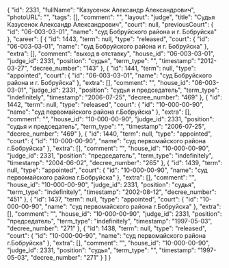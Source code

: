 {
    "id": 2331,
    "fullName": "Казусенок Александр Александрович",
    "photoURL": "",
    "tags": [],
    "comment": "",
    "layout": "judge",
    "title": "Судья Казусенок Александр Александрович",
    "court": null,
    "previousCourt": {
        "id": "06-003-03-01",
        "name": "суд Бобруйского района и г. Бобруйска"
    },
    "career": [
        {
            "id": 1443,
            "term": null,
            "type": "released",
            "court": {
                "id": "06-003-03-01",
                "name": "суд Бобруйского района и г. Бобруйска"
            },
            "extra": [],
            "comment": "выход в отставку",
            "house_id": "06-003-03-01",
            "judge_id": 2331,
            "position": "судья",
            "term_type": "",
            "timestamp": "2012-03-27",
            "decree_number": "143"
        },
        {
            "id": 1441,
            "term": null,
            "type": "appointed",
            "court": {
                "id": "06-003-03-01",
                "name": "суд Бобруйского района и г. Бобруйска"
            },
            "extra": [],
            "comment": "",
            "house_id": "06-003-03-01",
            "judge_id": 2331,
            "position": "судья и председатель",
            "term_type": "indefinitely",
            "timestamp": "2006-07-25",
            "decree_number": "469"
        },
        {
            "id": 1442,
            "term": null,
            "type": "released",
            "court": {
                "id": "10-000-00-90",
                "name": "суд первомайского района г.Бобруйска"
            },
            "extra": [],
            "comment": "",
            "house_id": "10-000-00-90",
            "judge_id": 2331,
            "position": "судья и председатель",
            "term_type": "",
            "timestamp": "2006-07-25",
            "decree_number": "469"
        },
        {
            "id": 1440,
            "term": null,
            "type": "appointed",
            "court": {
                "id": "10-000-00-90",
                "name": "суд первомайского района г.Бобруйска"
            },
            "extra": [],
            "comment": "",
            "house_id": "10-000-00-90",
            "judge_id": 2331,
            "position": "председатель",
            "term_type": "indefinitely",
            "timestamp": "2004-06-02",
            "decree_number": "265"
        },
        {
            "id": 1439,
            "term": null,
            "type": "appointed",
            "court": {
                "id": "10-000-00-90",
                "name": "суд первомайского района г.Бобруйска"
            },
            "extra": [],
            "comment": "",
            "house_id": "10-000-00-90",
            "judge_id": 2331,
            "position": "судья",
            "term_type": "indefinitely",
            "timestamp": "2002-08-12",
            "decree_number": "451"
        },
        {
            "id": 1437,
            "term": null,
            "type": "appointed",
            "court": {
                "id": "10-000-00-90",
                "name": "суд первомайского района г.Бобруйска"
            },
            "extra": [],
            "comment": "",
            "house_id": "10-000-00-90",
            "judge_id": 2331,
            "position": "председатель",
            "term_type": "indefinitely",
            "timestamp": "1997-05-03",
            "decree_number": "271"
        },
        {
            "id": 1438,
            "term": null,
            "type": "released",
            "court": {
                "id": "10-000-00-90",
                "name": "суд первомайского района г.Бобруйска"
            },
            "extra": [],
            "comment": "",
            "house_id": "10-000-00-90",
            "judge_id": 2331,
            "position": "судья",
            "term_type": "",
            "timestamp": "1997-05-03",
            "decree_number": "271"
        }
    ]
}